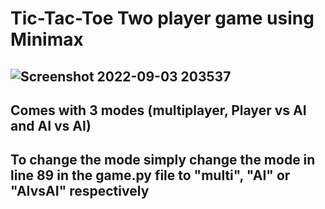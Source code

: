 # Tic-Tac-Toe Two player game using Minimax

## ![Screenshot 2022-09-03 203537](https://user-images.githubusercontent.com/90492963/188276580-ccf38bfe-2b03-4393-bf32-1ecde91b2430.png)

## **Comes with 3 modes (multiplayer, Player vs AI and AI vs AI)**
## To change the mode simply change the mode in line 89 in the game.py file to "multi", "AI" or "AIvsAI" respectively
